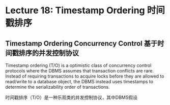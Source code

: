 # Lecture 18: Timestamp Ordering  时间戳排序

## Timestamp Ordering Concurrency Control  基于时间戳排序的并发控制协议

Timestamp ordering (T/O) is a optimistic class of concurrency control protocols where the DBMS assumes that transaction conflicts are rare. Instead of requiring transactions to acquire locks before they are allowed to read/write to a database object, the DBMS instead uses timestamps to determine the serializability order of transactions.

时间戳排序（T/O）是一种乐观类的并发控制协议，其中DBMS假设


